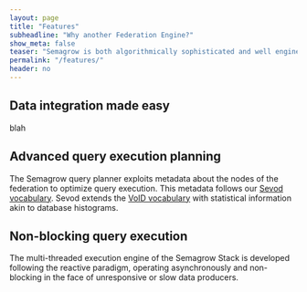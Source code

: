 ```yaml
---
layout: page
title: "Features"
subheadline: "Why another Federation Engine?"
show_meta: false
teaser: "Semagrow is both algorithmically sophisticated and well engineered"
permalink: "/features/"
header: no
---
```

## Data integration made easy

blah


## Advanced query execution planning

The Semagrow query planner exploits metadata about the nodes of the
federation to optimize query execution. This metadata follows our
[Sevod vocabulary][1]. Sevod extends the [VoID vocabulary][2] with
statistical information akin to database histograms.




## Non-blocking query execution

The multi-threaded execution engine of the Semagrow Stack is developed
following the reactive paradigm, operating asynchronously and
non-blocking in the face of unresponsive or slow data producers.


 [1]: http://www.w3.org/2015/03/sevod
 [2]: http://www.w3.org/TR/void/ 
